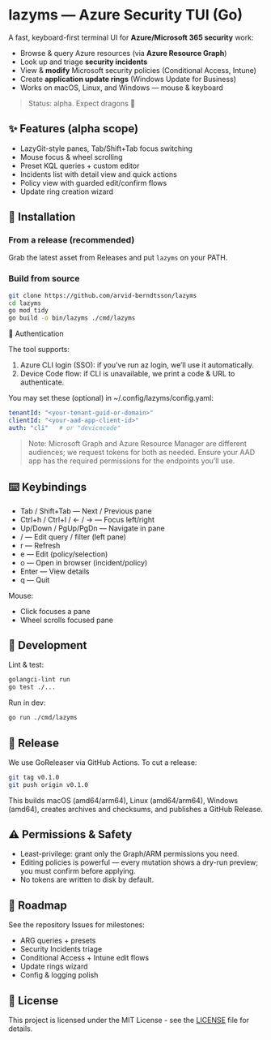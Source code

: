 # lazyms — Azure Security TUI (Go)

A fast, keyboard-first terminal UI for **Azure/Microsoft 365 security** work:

- Browse & query Azure resources (via **Azure Resource Graph**)
- Look up and triage **security incidents**
- View & **modify** Microsoft security policies (Conditional Access, Intune)
- Create **application update rings** (Windows Update for Business)
- Works on macOS, Linux, and Windows — mouse & keyboard

> Status: alpha. Expect dragons 🐉

## ✨ Features (alpha scope)

- LazyGit-style panes, Tab/Shift+Tab focus switching
- Mouse focus & wheel scrolling
- Preset KQL queries + custom editor
- Incidents list with detail view and quick actions
- Policy view with guarded edit/confirm flows
- Update ring creation wizard

## 🔧 Installation

### From a release (recommended)

Grab the latest asset from Releases and put `lazyms` on your PATH.

### Build from source

```bash
git clone https://github.com/arvid-berndtsson/lazyms
cd lazyms
go mod tidy
go build -o bin/lazyms ./cmd/lazyms
```

🔐 Authentication

The tool supports:
  
  1. Azure CLI login (SSO): if you’ve run az login, we’ll use it automatically.
  2. Device Code flow: if CLI is unavailable, we print a code & URL to authenticate.

You may set these (optional) in ~/.config/lazyms/config.yaml:

```yaml
tenantId: "<your-tenant-guid-or-domain>"
clientId: "<your-aad-app-client-id>"
auth: "cli"   # or "devicecode"
```

> Note: Microsoft Graph and Azure Resource Manager are different audiences; we request tokens for both as needed. Ensure your AAD app has the required permissions for the endpoints you’ll use.

## ⌨️ Keybindings

- Tab / Shift+Tab — Next / Previous pane
- Ctrl+h / Ctrl+l / ← / → — Focus left/right
- Up/Down / PgUp/PgDn — Navigate in pane
- / — Edit query / filter (left pane)
- r — Refresh
- e — Edit (policy/selection)
- o — Open in browser (incident/policy)
- Enter — View details
- q — Quit

Mouse:

- Click focuses a pane
- Wheel scrolls focused pane

## 🧪 Development

Lint & test:

```bash
golangci-lint run
go test ./...
```

Run in dev:

```bash
go run ./cmd/lazyms
```

## 🚢 Release

We use GoReleaser via GitHub Actions. To cut a release:

```bash
git tag v0.1.0
git push origin v0.1.0
```

This builds macOS (amd64/arm64), Linux (amd64/arm64), Windows (amd64), creates archives and checksums, and publishes a GitHub Release.

## ⚠️ Permissions & Safety

- Least-privilege: grant only the Graph/ARM permissions you need.
- Editing policies is powerful — every mutation shows a dry-run preview; you must confirm before applying.
- No tokens are written to disk by default.

## 📍 Roadmap

See the repository Issues for milestones:

- ARG queries + presets
- Security Incidents triage
- Conditional Access + Intune edit flows
- Update rings wizard
- Config & logging polish

## 📝 License

This project is licensed under the MIT License - see the [LICENSE](LICENSE) file for details.
